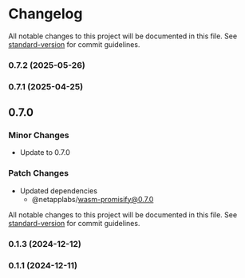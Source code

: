 # Changelog

All notable changes to this project will be documented in this file. See [standard-version](https://github.com/conventional-changelog/standard-version) for commit guidelines.

### 0.7.2 (2025-05-26)

### 0.7.1 (2025-04-25)

## 0.7.0

### Minor Changes

- Update to 0.7.0

### Patch Changes

- Updated dependencies
  - @netapplabs/wasm-promisify@0.7.0

All notable changes to this project will be documented in this file. See [standard-version](https://github.com/conventional-changelog/standard-version) for commit guidelines.

### 0.1.3 (2024-12-12)

### 0.1.1 (2024-12-11)
